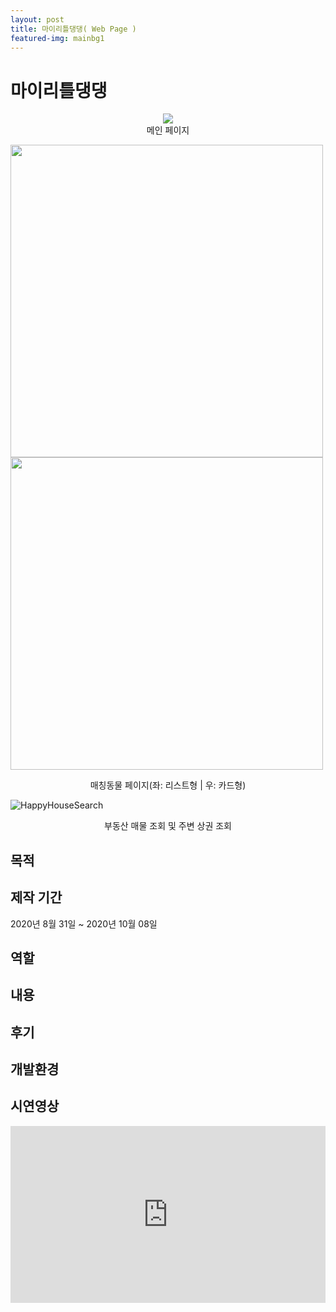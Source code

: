 ```yaml
---
layout: post
title: 마이리틀댕댕( Web Page )
featured-img: mainbg1
---
```



# 마이리틀댕댕
<center><img src="https://user-images.githubusercontent.com/44697835/100569899-c99efd80-3312-11eb-90d4-7a27d688f3ac.gif" /></center><center>메인 페이지</center>    


  
<img src="https://user-images.githubusercontent.com/44697835/100570387-04556580-3314-11eb-8283-a0b2a1c56621.png" width="500px"/><img src="https://user-images.githubusercontent.com/44697835/100570389-07e8ec80-3314-11eb-8dc6-bb82fb927584.png" width="500px"/><center>매칭동물 페이지(좌: 리스트형 | 우: 카드형)</center>    



![HappyHouseSearch](https://user-images.githubusercontent.com/44697835/86887247-3ed71f80-c133-11ea-8242-16edf65fecd5.png)<center>부동산 매물 조회 및 주변 상권 조회</center>  

  
    


## 목적



## 제작 기간
2020년 8월 31일 ~ 2020년 10월 08일


## 역할


## 내용



## 후기



## 개발환경



## 시연영상
<style>.embed-container { position: relative; padding-bottom: 56.25%; height: 0; overflow: hidden; max-width: 100%; } .embed-container iframe, .embed-container object, .embed-container embed { position: absolute; top: 0; left: 0; width: 100%; height: 100%; }</style><div class='embed-container'><iframe src='https://www.youtube.com/embed/2DJOlpAY0xo' frameborder='0' allowfullscreen></iframe></div>
